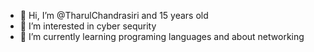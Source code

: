 - 👋 Hi, I’m @TharulChandrasiri and 15 years old
- 👀 I’m interested in cyber sequrity
- 🌱 I’m currently learning programing languages and about networking 


<!---
TharulChandrasiri/TharulChandrasiri is a ✨ special ✨ repository because its `README.md` (this file) appears on your GitHub profile.
You can click the Preview link to take a look at your changes.
--->
